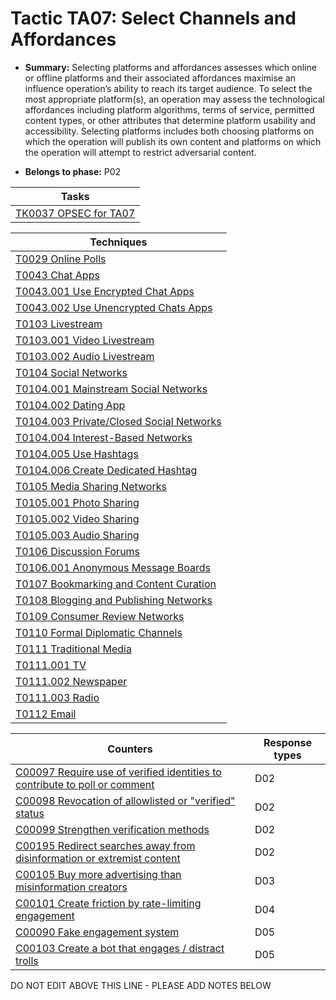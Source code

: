 # Tactic TA07: Select Channels and Affordances

* **Summary:** Selecting platforms and affordances assesses which online or offline platforms and their associated affordances maximise an influence operation’s ability to reach its target audience. To select the most appropriate platform(s), an operation may assess the technological affordances including platform algorithms, terms of service, permitted content types, or other attributes that determine platform usability and accessibility. Selecting platforms includes both choosing platforms on which the operation will publish its own content and platforms on which the operation will attempt to restrict adversarial content.

* **Belongs to phase:** P02



| Tasks |
| ----- |
| [TK0037 OPSEC for TA07](../../generated_pages/tasks/TK0037.md) |



| Techniques |
| ---------- |
| [T0029 Online Polls](../../generated_pages/techniques/T0029.md) |
| [T0043 Chat Apps](../../generated_pages/techniques/T0043.md) |
| [T0043.001 Use Encrypted Chat Apps](../../generated_pages/techniques/T0043.001.md) |
| [T0043.002 Use Unencrypted Chats Apps](../../generated_pages/techniques/T0043.002.md) |
| [T0103 Livestream](../../generated_pages/techniques/T0103.md) |
| [T0103.001 Video Livestream](../../generated_pages/techniques/T0103.001.md) |
| [T0103.002 Audio Livestream](../../generated_pages/techniques/T0103.002.md) |
| [T0104 Social Networks](../../generated_pages/techniques/T0104.md) |
| [T0104.001 Mainstream Social Networks](../../generated_pages/techniques/T0104.001.md) |
| [T0104.002 Dating App](../../generated_pages/techniques/T0104.002.md) |
| [T0104.003 Private/Closed Social Networks](../../generated_pages/techniques/T0104.003.md) |
| [T0104.004 Interest-Based Networks](../../generated_pages/techniques/T0104.004.md) |
| [T0104.005 Use Hashtags](../../generated_pages/techniques/T0104.005.md) |
| [T0104.006 Create Dedicated Hashtag](../../generated_pages/techniques/T0104.006.md) |
| [T0105 Media Sharing Networks](../../generated_pages/techniques/T0105.md) |
| [T0105.001 Photo Sharing](../../generated_pages/techniques/T0105.001.md) |
| [T0105.002 Video Sharing](../../generated_pages/techniques/T0105.002.md) |
| [T0105.003 Audio Sharing](../../generated_pages/techniques/T0105.003.md) |
| [T0106 Discussion Forums](../../generated_pages/techniques/T0106.md) |
| [T0106.001 Anonymous Message Boards](../../generated_pages/techniques/T0106.001.md) |
| [T0107 Bookmarking and Content Curation](../../generated_pages/techniques/T0107.md) |
| [T0108 Blogging and Publishing Networks](../../generated_pages/techniques/T0108.md) |
| [T0109 Consumer Review Networks](../../generated_pages/techniques/T0109.md) |
| [T0110 Formal Diplomatic Channels](../../generated_pages/techniques/T0110.md) |
| [T0111 Traditional Media](../../generated_pages/techniques/T0111.md) |
| [T0111.001 TV](../../generated_pages/techniques/T0111.001.md) |
| [T0111.002 Newspaper](../../generated_pages/techniques/T0111.002.md) |
| [T0111.003 Radio](../../generated_pages/techniques/T0111.003.md) |
| [T0112 Email](../../generated_pages/techniques/T0112.md) |



| Counters | Response types |
| -------- | -------------- |
| [C00097 Require use of verified identities to contribute to poll or comment](../../generated_pages/counters/C00097.md) | D02 |
| [C00098 Revocation of allowlisted or "verified" status](../../generated_pages/counters/C00098.md) | D02 |
| [C00099 Strengthen verification methods](../../generated_pages/counters/C00099.md) | D02 |
| [C00195 Redirect searches away from disinformation or extremist content](../../generated_pages/counters/C00195.md) | D02 |
| [C00105 Buy more advertising than misinformation creators](../../generated_pages/counters/C00105.md) | D03 |
| [C00101 Create friction by rate-limiting engagement](../../generated_pages/counters/C00101.md) | D04 |
| [C00090 Fake engagement system](../../generated_pages/counters/C00090.md) | D05 |
| [C00103 Create a bot that engages / distract trolls](../../generated_pages/counters/C00103.md) | D05 |


DO NOT EDIT ABOVE THIS LINE - PLEASE ADD NOTES BELOW